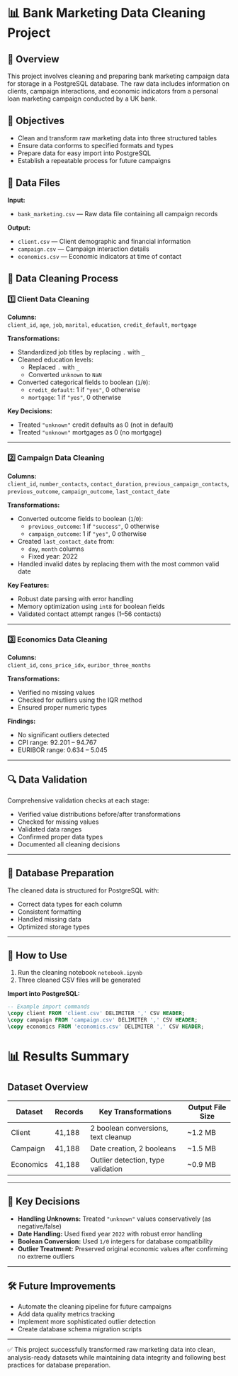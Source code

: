 # 📊 Bank Marketing Data Cleaning Project

## 📌 Overview
This project involves cleaning and preparing bank marketing campaign data for storage in a PostgreSQL database. The raw data includes information on clients, campaign interactions, and economic indicators from a personal loan marketing campaign conducted by a UK bank.

## 🎯 Objectives
- Clean and transform raw marketing data into three structured tables  
- Ensure data conforms to specified formats and types  
- Prepare data for easy import into PostgreSQL  
- Establish a repeatable process for future campaigns

## 📂 Data Files
**Input:**  
- `bank_marketing.csv` — Raw data file containing all campaign records

**Output:**  
- `client.csv` — Client demographic and financial information  
- `campaign.csv` — Campaign interaction details  
- `economics.csv` — Economic indicators at time of contact

## 🧹 Data Cleaning Process

### 1️⃣ Client Data Cleaning
**Columns:**  
`client_id`, `age`, `job`, `marital`, `education`, `credit_default`, `mortgage`

**Transformations:**  
- Standardized job titles by replacing `.` with `_`  
- Cleaned education levels:  
  - Replaced `.` with `_`  
  - Converted `unknown` to `NaN`  
- Converted categorical fields to boolean (`1`/`0`):  
  - `credit_default`: 1 if `"yes"`, 0 otherwise  
  - `mortgage`: 1 if `"yes"`, 0 otherwise

**Key Decisions:**  
- Treated `"unknown"` credit defaults as 0 (not in default)  
- Treated `"unknown"` mortgages as 0 (no mortgage)

---

### 2️⃣ Campaign Data Cleaning
**Columns:**  
`client_id`, `number_contacts`, `contact_duration`, `previous_campaign_contacts`,  
`previous_outcome`, `campaign_outcome`, `last_contact_date`

**Transformations:**  
- Converted outcome fields to boolean (`1`/`0`):  
  - `previous_outcome`: 1 if `"success"`, 0 otherwise  
  - `campaign_outcome`: 1 if `"yes"`, 0 otherwise  
- Created `last_contact_date` from:  
  - `day`, `month` columns  
  - Fixed year: 2022  
- Handled invalid dates by replacing them with the most common valid date

**Key Features:**  
- Robust date parsing with error handling  
- Memory optimization using `int8` for boolean fields  
- Validated contact attempt ranges (1–56 contacts)

---

### 3️⃣ Economics Data Cleaning
**Columns:**  
`client_id`, `cons_price_idx`, `euribor_three_months`

**Transformations:**  
- Verified no missing values  
- Checked for outliers using the IQR method  
- Ensured proper numeric types

**Findings:**  
- No significant outliers detected  
- CPI range: 92.201 – 94.767  
- EURIBOR range: 0.634 – 5.045

---

## 🔍 Data Validation
Comprehensive validation checks at each stage:
- Verified value distributions before/after transformations  
- Checked for missing values  
- Validated data ranges  
- Confirmed proper data types  
- Documented all cleaning decisions

---

## 💾 Database Preparation
The cleaned data is structured for PostgreSQL with:
- Correct data types for each column  
- Consistent formatting  
- Handled missing data  
- Optimized storage types

---

## 🚀 How to Use
1. Run the cleaning notebook `notebook.ipynb`
2. Three cleaned CSV files will be generated

**Import into PostgreSQL:**
```sql
-- Example import commands
\copy client FROM 'client.csv' DELIMITER ',' CSV HEADER;
\copy campaign FROM 'campaign.csv' DELIMITER ',' CSV HEADER;
\copy economics FROM 'economics.csv' DELIMITER ',' CSV HEADER;
```

# 📊 Results Summary

## Dataset Overview

| Dataset   | Records | Key Transformations                 | Output File Size |
|-----------|---------|--------------------------------------|------------------|
| Client    | 41,188  | 2 boolean conversions, text cleanup | ~1.2 MB          |
| Campaign  | 41,188  | Date creation, 2 booleans           | ~1.5 MB          |
| Economics | 41,188  | Outlier detection, type validation  | ~0.9 MB          |

---

## 📝 Key Decisions

- **Handling Unknowns:** Treated `"unknown"` values conservatively (as negative/false)  
- **Date Handling:** Used fixed year `2022` with robust error handling  
- **Boolean Conversion:** Used `1/0` integers for database compatibility  
- **Outlier Treatment:** Preserved original economic values after confirming no extreme outliers

---

## 🛠 Future Improvements

- Automate the cleaning pipeline for future campaigns  
- Add data quality metrics tracking  
- Implement more sophisticated outlier detection  
- Create database schema migration scripts

---

✅ This project successfully transformed raw marketing data into clean, analysis-ready datasets while maintaining data integrity and following best practices for database preparation.

